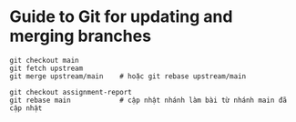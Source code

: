 # Guide to Git for updating and merging branches
```
git checkout main
git fetch upstream
git merge upstream/main    # hoặc git rebase upstream/main

git checkout assignment-report
git rebase main            # cập nhật nhánh làm bài từ nhánh main đã cập nhật
```